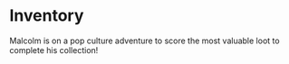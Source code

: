 # Inventory
Malcolm is on a pop culture adventure to score the most valuable loot to complete his collection!
